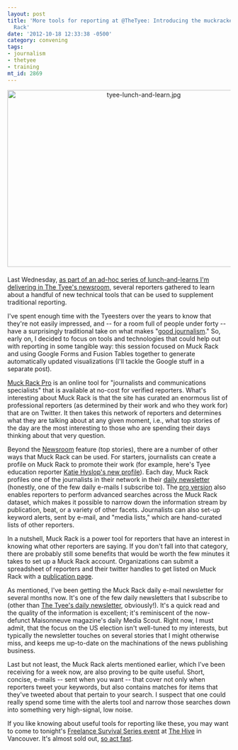```yaml
---
layout: post
title: 'More tools for reporting at @TheTyee: Introducing the muckrackers to Muck
  Rack'
date: '2012-10-18 12:33:38 -0500'
category: convening
tags:
- journalism
- thetyee
- training
mt_id: 2869
---
```

<a href="http://www.phillipadsmith.com/files/tyee-lunch-and-learn.jpg"><img alt="tyee-lunch-and-learn.jpg" src="http://www.phillipadsmith.com/assets_c/2012/10/tyee-lunch-and-learn-thumb-600x398-1440.jpg" width="600" height="398" class="mt-image-center" style="text-align: center; display: block; margin: 0 auto 20px;" /></a>

Last Wednesday, [as part of an ad-hoc series of lunch-and-learns I'm delivering in The Tyee's newsroom](Muckraking), several reporters gathered to learn about a handful of new technical tools that can be used to supplement traditional reporting.

I've spent enough time with the Tyeesters over the years to know that they're not easily impressed, and -- for a room full of people under forty -- have a surprisingly traditional take on what makes "[good journalism](http://thetyee.ca/About/Intro/)." So, early on, I decided to focus on tools and technologies that could help out with reporting in some tangible way: this session focused on Muck Rack and using Google Forms and Fusion Tables together to generate automatically updated visualizations (I'll tackle the Google stuff in a separate post).

[Muck Rack Pro](http://muckrack.com) is an online tool for "journalists and communications specialists" that is available at no-cost for verified reporters. What's interesting about Muck Rack is that the site has curated an enormous list of professional reporters (as determined by their work and who they work for) that are on Twitter. It then takes this network of reporters and determines what they are talking about at any given moment, i.e., what top stories of the day are the most interesting to those who are spending their days thinking about that very question.

Beyond the [Newsroom](http://muckrack.com/newsroom) feature (top stories), there are a number of other ways that Muck Rack can be used. For starters, journalists can create a profile on Muck Rack to promote their work (for example, here's Tyee education reporter [Katie Hyslop's new profile](http://muckrack.com/kehyslop)). Each day, Muck Rack profiles one of the journalists in their network in their [daily newsletter](http://muckrack.com/daily) (honestly, one of the few daily e-mails I subscribe to). The [pro version](http://muckrack.com/journalists) also enables reporters to perform advanced searches across the Muck Rack dataset, which makes it possible to narrow down the information stream by publication, beat, or a variety of other facets. Journalists can also set-up keyword alerts, sent by e-mail, and "media lists," which are hand-curated lists of other reporters.

In a nutshell, Muck Rack is a power tool for reporters that have an interest in knowing what other reporters are saying. If you don't fall into that category, there are probably still some benefits that would be worth the few minutes it takes to set up a Muck Rack account. Organizations can submit a spreadsheet of reporters and their twitter handles to get listed on Muck Rack with a [publication page](http://muckrack.com/directory/aljazeera).

As mentioned, I've been getting the Muck Rack daily e-mail newsletter for several months now. It's one of the few daily newsletters that I subscribe to (other than [The Tyee's daily newsletter](http://subscribe.thetyee.ca/), obviously!). It's a quick read and the quality of the information is excellent; it's reminiscent of the now-defunct Maisonneuve magazine's daily Media Scout. Right now, I must admit, that the focus on the US election isn't well-tuned to my interests, but typically the newsletter touches on several stories that I might otherwise miss, and keeps me up-to-date on the machinations of the news publishing business.

Last but not least, the Muck Rack alerts mentioned earlier, which I've been receiving for a week now, are also proving to be quite useful. Short, concise, e-mails -- sent when you want -- that cover not only when reporters tweet your keywords, but also contains matches for items that they've tweeted about that pertain to your search. I suspect that one could really spend some time with the alerts tool and narrow those searches down into something very high-signal, low noise. 

If you like knowing about useful tools for reporting like these, you may want to come to tonight's [Freelance Survival Series event](http://thetyee.ca/Mediacheck/2012/10/11/Freelance-Survival/) at [The Hive](http://www.hivevancouver.com/) in Vancouver. It's almost sold out, [so act fast](http://freelancesurvival.brownpapertickets.com/).
